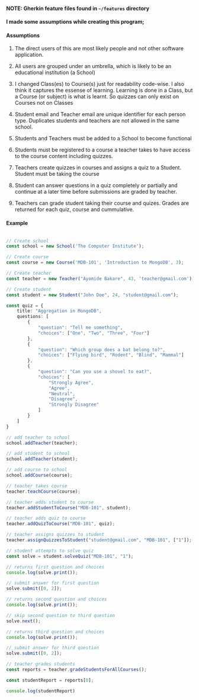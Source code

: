 #### NOTE: Gherkin feature files found in `~/features` directory

#### I made some assumptions while creating this program;

#### Assumptions

1. The direct users of this are most likely people and not other software application.

2. All users are grouped under an umbrella, which is likely to be an educational institution (a School)

3. I changed Class(es) to Course(s) just for readability code-wise. I also think it captures the essense of learning. Learning is done in a Class, but a Course (or subject) is what is learnt. So quizzes can only exist on Courses not on Classes

4. Student email and Teacher email are unique identifier for each person type. Duplicates students and teachers are not allowed in the same school.

5. Students and Teachers must be added to a School to become functional

6. Students must be registered to a course a teacher takes to have access to the course content including quizzes.

7. Teachers create quizzes in courses and assigns a quiz to a Student. Student must be taking the course

8. Student can answer questions in a quiz completely or partially and continue at a later time before submissions are graded by teacher.

9. Teachers can grade student taking their course and quizes. Grades are returned for each quiz, course and cummulative.

#### Example


```TypeScript

// Create school
const school = new School('The Computer Institute');

// Create course
const course = new Course('MDB-101', 'Introduction to MongoDB', 3);

// Create teacher
const teacher = new Teacher("Ayomide Bakare", 43, 'teacher@gmail.com');

// Create student
const student = new Student("John Doe", 24, "student@gmail.com");

const quiz = {
    title: "Aggregation in MongoDB",
    questions: [
        {
            "question": "Tell me something",
            "choices": ["One", "Two", "Three", "Four"]
        },
        {
            "question": "Which group does a bat belong to?",
            "choices": ["Flying bird", "Rodent", "Blind", "Mammal"]
        },
        {
            "question": "Can you use a shovel to eat?",
            "choices": [
                "Strongly Agree",
                "Agree",
                "Neutral",
                "Disagree",
                "Strongly Disagree"
            ]
        }
    ]
}

// add teacher to school
school.addTeacher(teacher);

// add student to school
school.addTeacher(student);

// add course to school
school.addCourse(course);

// teacher takes course
teacher.teachCourse(course);

// teacher adds student to course
teacher.addStudentToCourse("MDB-101", student);

// teacher adds quiz to course
teacher.addQuizToCourse("MDB-101", quiz);

// teacher assigns quizzes to student
teacher.assignQuizzesToStudent("student@gmail.com", "MDB-101", ["1"]);

// student attempts to solve quiz
const solve = student.solveQuiz("MDB-101", "1");

// returns first question and choices
console.log(solve.print());

// submit answer for first question
solve.submit([0, 2]);

// returns second question and choices
console.log(solve.print());

// skip second question to third question
solve.next();

// returns third question and choices
console.log(solve.print());

// submit answer for third question
solve.submit([0, 2]);

// teacher grades students
const reports = teacher.gradeStudentsForAllCourses();

const studentReport = reports[0];

console.log(studentReport)

```
